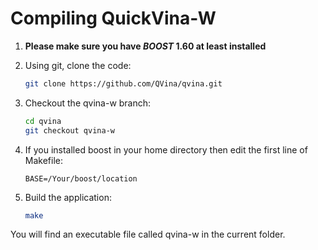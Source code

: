 # Compiling QuickVina-W



1. **Please make sure you have _BOOST_ 1.60 at least installed**

1. Using git, clone the code:

      ```bash
      git clone https://github.com/QVina/qvina.git
      ```
 
1. Checkout the qvina-w branch:

      ```bash
      cd qvina
      git checkout qvina-w
      ```
     
1. If you installed boost in your home directory then edit the first line of Makefile:
   
      ```
      BASE=/Your/boost/location
      ```
          
1. Build the application:
    
      ```bash
      make
      ```

You will find an executable file called qvina-w in the current folder.


